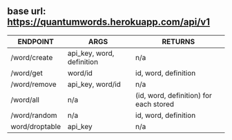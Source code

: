 ## base url: https://quantumwords.herokuapp.com/api/v1

| ENDPOINT | ARGS | RETURNS |
| --- | --- | --- |
| /word/create | api_key, word, definition | n/a |
| /word/get | word/id | id, word, definition |
| /word/remove | api_key, word/id | n/a |
| /word/all | n/a | (id, word, definition) for each stored |
| /word/random | n/a | id, word, definition |
| word/droptable | api_key | n/a |